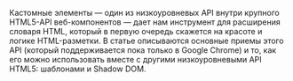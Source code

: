 Кастомные элементы — один из низкоуровневых API внутри крупного HTML5-API
веб-компонентов — дает нам инструмент для расширения словаря HTML, который в
первую очередь скажется на красоте и логике HTML-разметки. В статье описываются
основные приемы этого API (который поддерживается пока только в Google Chrome)
и то, как его можно использовать вместе с другими низкоуровневыми API HTML5:
шаблонами и Shadow DOM.